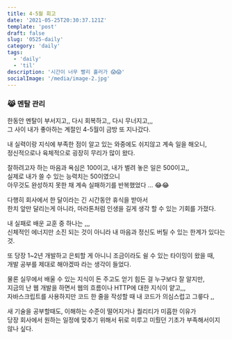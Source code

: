 ```yaml
---
title: 4-5월 회고
date: '2021-05-25T20:30:37.121Z'
template: 'post'
draft: false
slug: '0525-daily'
category: 'daily'
tags:
  - 'daily'
  - 'til'
description: '시간이 너무 빨리 흘러가 😱😱'
socialImage: '/media/image-2.jpg'
---
```


### 😹 멘탈 관리

한동안 멘탈이 부서지고,, 다시 회복하고,, 다시 무너지고,,,  
그 사이 내가 좋아하는 계절인 4-5월이 금방 또 지나갔다.

내 실력이랑 지식에 부족한 점이 알고 있는 와중에도 쉬지않고 계속 일을 해오니,  
정신적으로나 육체적으로 굉장히 무리가 많이 왔다.

잘하려고자 하는 마음과 욕심은 100이고, 내가 벌려 놓은 일은 500이고,,  
실제로 내가 쓸 수 있는 능력치는 50이였으니  
아무것도 완성하지 못한 채 계속 실패하기를 반복했었다 ... 😂😂

다행히 회사에서 한 달이라는 긴 시간동안 휴식을 받아서  
한치 앞만 달리는게 아니라, 마라톤처럼 인생을 길게 생각 할 수 있는 기회를 가졌다.

내 실패로 배운 교훈 중 하나는 ,,,  
신체적인 에너지만 소진 되는 것이 아니라 내 마음과 정신도 버틸 수 있는 한계가 있다는 것.

또 당장 1~2년 개발하고 은퇴할 게 아니니 조금이라도 쉴 수 있는 타이밍이 왔을 때,  
개발 공부를 제대로 해야겠따 라는 생각이 들었다.

물론 실무에서 배울 수 있는 지식이 돈 주고도 얻기 힘든 걸 누구보다 잘 알지만,  
지금의 난 웹 개발을 하면서 웹의 흐름이나 HTTP에 대한 지식이 얕고,,,  
자바스크립트를 사용하지만 코드 한 줄을 작성할 때 내 코드가 의심스럽고 그릏다 ,,

새 기술을 공부할때도, 이해하는 수준이 떨어지거나 퀄리티가 미흡한 이유가  
당장 회사에서 원하는 일정에 맞추기 위해서 뒤로 미루고 미뤘던 기초가 부족해서이지 않나 싶다.
